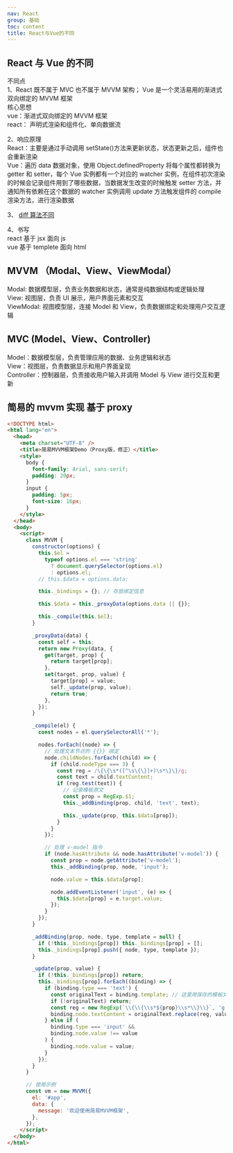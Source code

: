 ```yaml
---
nav: React
group: 基础
toc: content
title: React与Vue的不同
---
```


## React 与 Vue 的不同

不同点  
1、React 既不属于 MVC 也不属于 MVVM 架构； Vue 是一个灵活易用的渐进式双向绑定的 MVVM 框架  
核心思想  
vue：渐进式双向绑定的 MVVM 框架  
react： 声明式渲染和组件化、单向数据流

2、响应原理  
React：主要是通过手动调用 setState()方法来更新状态，状态更新之后，组件也会重新渲染  
Vue：遍历 data 数据对象，使用 Object.definedProperty 将每个属性都转换为 getter 和 setter，每个 Vue 实例都有一个对应的 watcher 实例，在组件初次渲染的时候会记录组件用到了哪些数据，当数据发生改变的时候触发 setter 方法，并通知所有依赖在这个数据的 watcher 实例调用 update 方法触发组件的 compile 渲染方法，进行渲染数据

3、 [diff 算法不同](/vue#vue2-vue3-react-三者-diff-算法有何区别)

4、书写  
react 基于 jsx 面向 js  
vue 基于 templete 面向 html

## MVVM （Modal、View、ViewModal）

Modal: 数据模型层，负责业务数据和状态，通常是纯数据结构或逻辑处理  
View: 视图层，负责 UI 展示，用户界面元素和交互  
ViewModal: 视图模型层，连接 Model 和 View，负责数据绑定和处理用户交互逻辑

## MVC (Model、View、Controller)

Model：数据模型层，负责管理应用的数据、业务逻辑和状态  
View：视图层，负责数据显示和用户界面呈现  
Controller：控制器层，负责接收用户输入并调用 Model 与 View 进行交互和更新

## 简易的 mvvm 实现 基于 proxy

```html
<!DOCTYPE html>
<html lang="en">
  <head>
    <meta charset="UTF-8" />
    <title>简易MVVM框架Demo（Proxy版，修正）</title>
    <style>
      body {
        font-family: Arial, sans-serif;
        padding: 20px;
      }
      input {
        padding: 5px;
        font-size: 16px;
      }
    </style>
  </head>
  <body>
    <script>
      class MVVM {
        constructor(options) {
          this.$el =
            typeof options.el === 'string'
              ? document.querySelector(options.el)
              : options.el;
          // this.$data = options.data;

          this._bindings = {}; // 存放绑定信息

          this.$data = this._proxyData(options.data || {});

          this._compile(this.$el);
        }

        _proxyData(data) {
          const self = this;
          return new Proxy(data, {
            get(target, prop) {
              return target[prop];
            },
            set(target, prop, value) {
              target[prop] = value;
              self._update(prop, value);
              return true;
            },
          });
        }

        _compile(el) {
          const nodes = el.querySelectorAll('*');

          nodes.forEach((node) => {
            // 处理文本节点的 {{}} 绑定
            node.childNodes.forEach((child) => {
              if (child.nodeType === 3) {
                const reg = /\{\{\s*([^\s\{\}]+)\s*\}\}/g;
                const text = child.textContent;
                if (reg.test(text)) {
                  // 记录模板原文
                  const prop = RegExp.$1;
                  this._addBinding(prop, child, 'text', text);

                  this._update(prop, this.$data[prop]);
                }
              }
            });

            // 处理 v-model 指令
            if (node.hasAttribute && node.hasAttribute('v-model')) {
              const prop = node.getAttribute('v-model');
              this._addBinding(prop, node, 'input');

              node.value = this.$data[prop];

              node.addEventListener('input', (e) => {
                this.$data[prop] = e.target.value;
              });
            }
          });
        }

        _addBinding(prop, node, type, template = null) {
          if (!this._bindings[prop]) this._bindings[prop] = [];
          this._bindings[prop].push({ node, type, template });
        }

        _update(prop, value) {
          if (!this._bindings[prop]) return;
          this._bindings[prop].forEach((binding) => {
            if (binding.type === 'text') {
              const originalText = binding.template; // 这里用保存的模板文本
              if (!originalText) return;
              const reg = new RegExp(`\\{\\{\\s*${prop}\\s*\\}\\}`, 'g');
              binding.node.textContent = originalText.replace(reg, value);
            } else if (
              binding.type === 'input' &&
              binding.node.value !== value
            ) {
              binding.node.value = value;
            }
          });
        }
      }

      // 使用示例
      const vm = new MVVM({
        el: '#app',
        data: {
          message: '欢迎使用简易MVVM框架',
        },
      });
    </script>
  </body>
</html>
```
